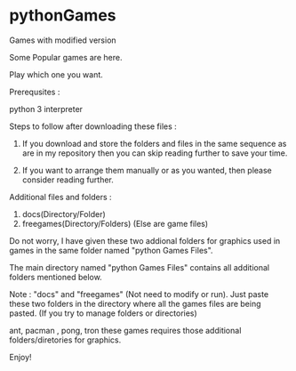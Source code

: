 # pythonGames
Games with modified version

Some Popular games are here.

Play which one you want.

Prerequsites : 

python 3 interpreter

Steps to follow after downloading these files : 

1. If you download and store the folders and files in the same sequence as are in my repository then you can skip reading further to save your time.

2. If you want to arrange them manually or as you wanted, then please consider reading further.

Additional files and folders : 

1. docs(Directory/Folder)
2. freegames(Directory/Folders)
(Else are game files)

Do not worry, I have given these two addional folders for graphics used in games in the same folder named "python Games Files". 

The main directory named "python Games Files" contains all additional folders mentioned below.

Note : "docs" and "freegames" (Not need to modify or run). Just paste these two folders in the directory where all the games files are being pasted. (If you try to manage folders or directories) 

ant, pacman , pong, tron these games requires those additional folders/diretories for graphics.

Enjoy!
